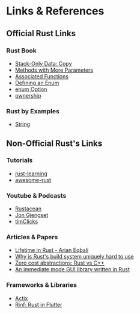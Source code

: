 # Links & References

## Official Rust Links

### Rust Book

- [Stack-Only Data: Copy][stack-only-copy]
- [Methods with More Parameters][mwmp]
- [Associated Functions][af]
- [Defining an Enum][dae]
- [enum Option][eo]
- [ownership]

### Rust by Examples

- [String][rbye-str]

## Non-Official Rust's Links

### Tutorials

- [rust-learning]
- [awesome-rust]

### Youtube & Podcasts

- [Rustacean]
- [Jon Gjengset][JonGjengset]
- [timClicks]

### Articles & Papers

- [Lifetime in Rust - Arian Eqbali][LifetimeRustArianEqbali]
- [Why is Rust's build system uniquely hard to use][wrbsuhu]
- [Zero cost abstractions: Rust vs C++][zcbrcpp]
- [An immediate mode GUI library written in Rust][regui]

### Frameworks & Libraries

- [Actix]
- [Rinf: Rust in Flutter][rinf]
<!-- links -->
[JonGjengset]: https://www.youtube.com/@jonhoo
[Rustacean]: https://rustacean-station.org
[wrbsuhu]:https://jyn.dev/bootstrapping-rust-in-2023
[rbye-str]: https://doc.rust-lang.org/rust-by-example/std/str.html
[stack-only-copy]: https://doc.rust-lang.org/book/ch04-01-what-is-ownership.html#stack-only-data-copy
[mwmp]: https://doc.rust-lang.org/book/ch05-03-method-syntax.html#methods-with-more-parameters
[af]: https://doc.rust-lang.org/book/ch05-03-method-syntax.html#associated-functions
[dae]: https://doc.rust-lang.org/book/ch06-01-defining-an-enum.html#defining-an-enum
[eo]: https://doc.rust-lang.org/book/ch06-01-defining-an-enum.html#the-option-enum-and-its-advantages-over-null-values
[ownership]: https://doc.rust-lang.org/book/ch04-01-what-is-ownership.html
[rust-learning]: https://github.com/ctjhoa/rust-learning
[awesome-rust]: https://github.com/rust-unofficial/awesome-rust/
[zcbrcpp]: https://www.rottedfrog.co.uk/?p=24
[timClicks]: https://www.youtube.com/@timClicks
[LifetimeRustArianEqbali]: https://ariyan-eghbal.github.io/posts/rust_lifetimes/
[regui]: https://www.egui.rs
[actix]: https://actix.rs
[rinf]: https://github.com/cunarist/rinf

